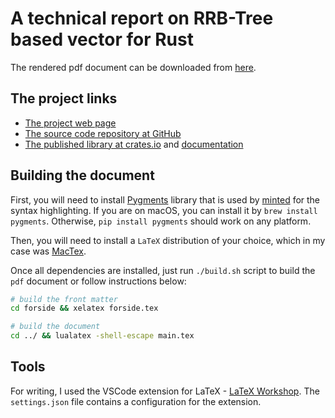# A technical report on RRB-Tree based vector for Rust

The rendered pdf document can be downloaded from [here](https://github.com/ArazAbishov/thesis/releases/download/v1.0/thesis.pdf).

## The project links

* [The project web page](https://abishov.com/pvec-rs)
* [The source code repository at GitHub](https://github.com/ArazAbishov/pvec-rs)
* [The published library at crates.io](https://crates.io/crates/pvec) and [documentation](https://docs.rs/pvec/)

## Building the document

First, you will need to install [Pygments](https://pygments.org/download/) library that is used by [minted](https://ctan.org/pkg/minted?lang=en) for the syntax highlighting. If you are on macOS, you can install it by `brew install pygments`. Otherwise, `pip install pygments` should work on any platform.

Then, you will need to install a `LaTeX` distribution of your choice, which in my case was [MacTex](http://www.tug.org/mactex/).

Once all dependencies are installed, just run `./build.sh` script to build the `pdf` document or follow instructions below:

```bash
# build the front matter
cd forside && xelatex forside.tex

# build the document
cd ../ && lualatex -shell-escape main.tex
```

## Tools

For writing, I used the VSCode extension for LaTeX - [LaTeX Workshop](https://marketplace.visualstudio.com/items?itemName=James-Yu.latex-workshop). The `settings.json` file contains a configuration for the extension.
